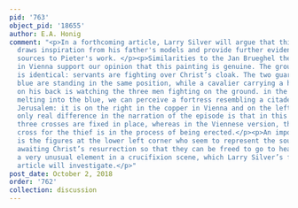 ```yaml
---
pid: '763'
object_pid: '18655'
author: E.A. Honig
comment: "<p>In a forthcoming article, Larry Silver will argue that this painting
  draws inspiration from his father's models and provide further evidence for probable
  sources to Pieter's work. </p><p>Similarities to the Jan Brueghel the Elder Crucifixion
  in Vienna support our opinion that this painting is genuine. The group in the foreground
  is identical: servants are fighting over Christ’s cloak. The two guards in red and
  blue are standing in the same position, while a cavalier carrying a heavy basket
  on his back is watching the three men fighting on the ground. in the background,
  melting into the blue, we can perceive a fortress resembling a citadel, representing
  Jerusalem: it is on the right in the copper in Vienna and on the left in ours. The
  only real difference in the narration of the episode is that in this version, the
  three crosses are fixed in place, whereas in the Viennese version, the left-hand
  cross for the thief is in the process of being erected.</p><p>An important difference
  is the figures at the lower left corner who seem to represent the souls in limbo
  awaiting Christ’s resurrection so that they can be freed to go to heaven. This is
  a very unusual element in a crucifixion scene, which Larry Silver’s forthcoming
  article will investigate.</p>"
post_date: October 2, 2018
order: '762'
collection: discussion
---
```

